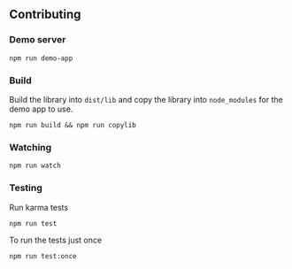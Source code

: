 ## Contributing

### Demo server

```
npm run demo-app
```

### Build

Build the library into `dist/lib` and copy the library into `node_modules` for the demo app
to use.

```
npm run build && npm run copylib
```

### Watching

```
npm run watch
```

### Testing

Run karma tests

```
npm run test
```

To run the tests just once

```
npm run test:once
```
